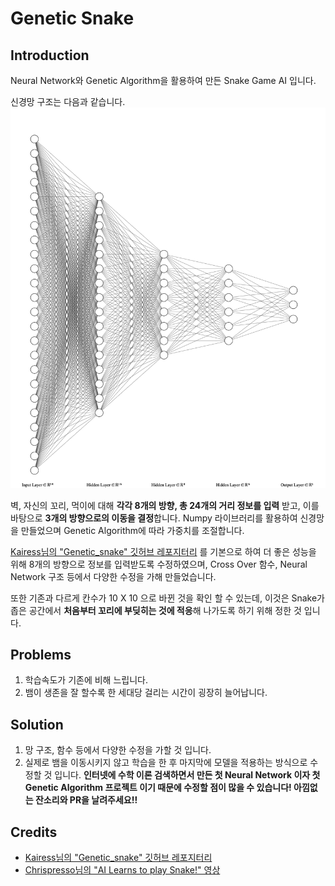 # Genetic Snake

## Introduction

Neural Network와 Genetic Algorithm을 활용하여 만든 Snake Game AI 입니다.  

신경망 구조는 다음과 같습니다.  
![neural network](nn.png)

벽, 자신의 꼬리, 먹이에 대해 **각각 8개의 방향, 총 24개의 거리 정보를 입력** 받고, 이를 바탕으로 **3개의 방향으로의 이동을 결정**합니다. Numpy 라이브러리를 활용하여 신경망을 만들었으며 Genetic Algorithm에 따라 가중치를 조절합니다.

[Kairess님의 "Genetic_snake" 깃허브 레포지터리](https://github.com/kairess/genetic_snake) 를 기본으로 하여 더 좋은 성능을 위해 8개의 방향으로 정보를 입력받도록 수정하였으며, Cross Over 함수, Neural Network 구조 등에서 다양한 수정을 가해 만들었습니다.

또한 기존과 다르게 칸수가 10 X 10 으로 바뀐 것을 확인 할 수 있는데, 이것은 Snake가 좁은 공간에서 **처음부터 꼬리에 부딪히는 것에 적응**해 나가도록 하기 위해 정한 것 입니다.

## Problems
1. 학습속도가 기존에 비해 느립니다.
2. 뱀이 생존을 잘 할수록 한 세대당 걸리는 시간이 굉장히 늘어납니다.

## Solution
1. 망 구조, 함수 등에서 다양한 수정을 가할 것 입니다.
2. 실제로 뱀을 이동시키지 않고 학습을 한 후 마지막에 모델을 적용하는 방식으로 수정할 것 입니다.
**인터넷에 수학 이론 검색하면서 만든 첫 Neural Network 이자 첫 Genetic Algorithm 프로젝트 이기 때문에 수정할 점이 많을 수 있습니다! 아낌없는 잔소리와 PR을 날려주세요!!**

## Credits

- [Kairess님의 "Genetic_snake" 깃허브 레포지터리](https://github.com/kairess/genetic_snake)  
- [Chrispresso님의 "AI Learns to play Snake!" 영상](https://www.youtube.com/watch?v=vhiO4WsHA6c&ab_channel=Chrispresso)
